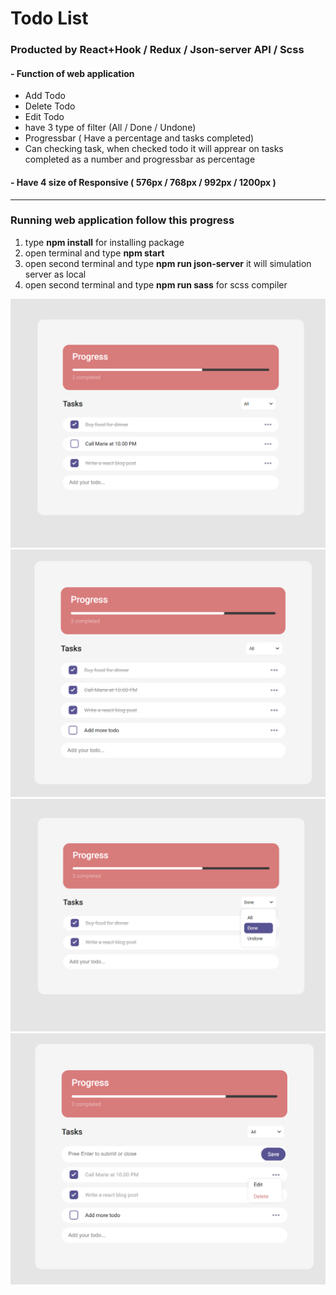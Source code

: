 # Todo List

### Producted by React+Hook / Redux / Json-server API / Scss

#### -  Function of web application

-   Add Todo
-   Delete Todo
-   Edit Todo
-   have 3 type of filter (All / Done / Undone)
-   Progressbar ( Have a percentage and tasks completed)
-   Can checking task, when checked todo it will apprear on tasks completed as a number and progressbar as percentage

#### -  Have 4 size of Responsive ( 576px / 768px / 992px / 1200px )

________________________________

### Running web application follow this progress

1.  type **__npm install__**  for installing package
2.  open terminal and type **__npm start__** 
3.  open second terminal and type **__npm run json-server__**  it will simulation server as local 
4.  open second terminal and type **__npm run sass__** for scss compiler

![img](./workshopImages/main-1.png)
![img](./workshopImages/add-1.png)
![img](./workshopImages/filter-2.png)
![img](./workshopImages/editor-1.png)